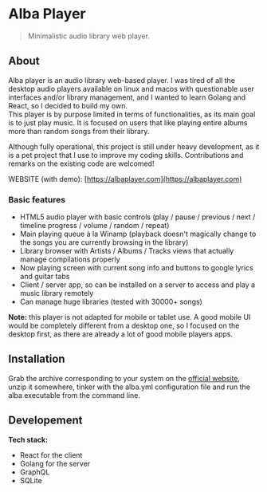 # Alba Player
> Minimalistic audio library web player.

## About
Alba player is an audio library web-based player. I was tired of all the desktop audio players 
available on linux and macos with questionable user interfaces and/or library management, 
and I wanted to learn Golang and React, so I decided to build my own.   
This player is by purpose limited in terms of functionalities, as its main goal is to just 
play music. It is focused on users that like playing entire albums more than random songs from their
library.  

Although fully operational, this project is still under heavy development, as it is a pet project
that I use to improve my coding skills. Contributions and remarks on the existing code are welcomed!

WEBSITE (with demo): [https://albaplayer.com](https://albaplayer.com)

### Basic features

- HTML5 audio player with basic controls (play / pause / previous / next / timeline progress / 
volume / random / repeat)
- Main playing queue à la Winamp (playback doesn't magically change to the songs you are currently 
browsing in the library)
- Library browser with Artists / Albums / Tracks views that actually manage compilations properly
- Now playing screen with current song info and buttons to google lyrics and guitar tabs
- Client / server app, so can be installed on a server to access and play a music library remotely
- Can manage huge libraries (tested with 30000+ songs)

**Note:** this player is not adapted for mobile or tablet use. A good mobile UI would be completely 
different from a desktop one, so I focused on the desktop first, as there are already a lot of good 
mobile players apps.

## Installation

Grab the archive corresponding to your system on the [official website](https://albaplayer.com), 
unzip it somewhere, tinker with the alba.yml configuration file and run the alba executable from the 
command line.

## Developement

**Tech stack:**
- React for the client
- Golang for the server
- GraphQL
- SQLite

